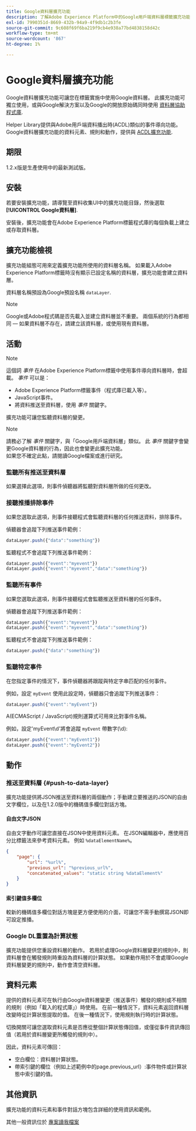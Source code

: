 ```yaml
---
title: Google資料層擴充功能
description: 了解Adobe Experience Platform中的Google用戶端資料層標籤擴充功能。
exl-id: 7990351d-8669-432b-94a9-4f9db1c2b3fe
source-git-commit: 9c608f69f6ba219f9cb4e938a77bd4838158d42c
workflow-type: tm+mt
source-wordcount: '867'
ht-degree: 1%

---
```


# Google資料層擴充功能

Google資料層擴充功能可讓您在標籤實施中使用Google資料層。 此擴充功能可獨立使用，或與Google解決方案以及Google的開放原始碼同時使用 [資料層協助程式庫](https://github.com/google/data-layer-helper).

Helper Library提供與Adobe用戶端資料播出時(ACDL)類似的事件導向功能。 Google資料層擴充功能的資料元素、規則和動作，提供與 [ACDL擴充功能](../client-data-layer/overview.md).

## 期限

1.2.x版是生產使用中的最新測試版。

## 安裝

若要安裝擴充功能，請導覽至資料收集UI中的擴充功能目錄，然後選取 **[!UICONTROL Google資料層]**.

安裝後，擴充功能會在Adobe Experience Platform標籤程式庫的每個負載上建立或存取資料層。

## 擴充功能檢視

擴充功能組態可用來定義擴充功能所使用的資料層名稱。 如果載入Adobe Experience Platform標籤時沒有顯示已設定名稱的資料層，擴充功能會建立資料層。

資料層名稱預設為Google預設名稱 `dataLayer`.

>[!NOTE]
>
>Google或Adobe程式碼是否先載入並建立資料層並不重要。 兩個系統的行為都相同 — 如果資料層不存在，請建立該資料層，或使用現有資料層。

## 活動

>[!NOTE]
>
>這個詞 _事件_ 在Adobe Experience Platform標籤中使用事件導向資料層時，會超載。 _事件_ 可以是：
> - Adobe Experience Platform標籤事件（程式庫已載入等）。
> - JavaScript事件。
> - 將資料推送至資料層，使用 _事件_ 關鍵字。


擴充功能可讓您監聽資料層的變更。

>[!NOTE]
>
>請務必了解 _事件_ 關鍵字，與「Google用戶端資料層」類似。 此 _事件_ 關鍵字會變更Google資料層的行為，因此也會變更此擴充功能。\
> 如果您不確定此點，請閱讀Google檔案或進行研究。

### 監聽所有推送至資料層

如果選擇此選項，則事件偵聽器將監聽對資料層所做的任何更改。

### 接聽推播排除事件

如果您選取此選項，則事件接聽程式會監聽資料層的任何推送資料，排除事件。

偵聽器會追蹤下列推送事件範例：

```js
dataLayer.push({"data":"something"})
```

監聽程式不會追蹤下列推送事件範例：

```js
dataLayer.push({"event":"myevent"})
dataLayer.push({"event":"myevent","data":"something"})
```

### 監聽所有事件

如果您選取此選項，則事件接聽程式會監聽推送至資料層的任何事件。

偵聽器會追蹤下列推送事件範例：

```js
dataLayer.push({"event":"myevent"})
dataLayer.push({"event":"myevent","data":"something"})
```

監聽程式不會追蹤下列推送事件範例：

```js
dataLayer.push({"data":"something"})
```

### 監聽特定事件

在您指定事件的情況下，事件偵聽器將跟蹤與特定字串匹配的任何事件。

例如，設定 `myEvent` 使用此設定時，偵聽器只會追蹤下列推送事件：

```js
dataLayer.push({"event":"myEvent"})
```

A(ECMAScript / JavaScript)規則運算式可用來比對事件名稱。

例如，設定&#39;myEvent\d&#39;將會追蹤 `myEvent` 帶數字(\d):

```js
dataLayer.push({"event":"myEvent1"})
dataLayer.push({"event":"myEvent2"})
```

## 動作

### 推送至資料層 {#push-to-data-layer}

擴充功能提供將JSON推送至資料層的兩個動作；手動建立要推送的JSON的自由文字欄位，以及在1.2.0版中的機碼值多欄位對話方塊。

#### 自由文字JSON

自由文字動作可讓您直接在JSON中使用資料元素。 在JSON編輯器中，應使用百分比標籤法來參考資料元素。 例如 `%dataElementName%`。

```json
{
    "page": {
        "url": "%url%",
        "previous_url": "%previous_url%",
        "concatenated_values": "static string %dataElement%"
    }
}
```

#### 索引鍵值多欄位

較新的機碼值多欄位對話方塊是更方便使用的介面，可讓您不需手動撰寫JSON即可設定推播。

### Google DL重置為計算狀態

擴充功能提供您重設資料層的動作。 若用於處理Google資料層變更的規則中，則資料層會在觸發規則時重設為資料層的計算狀態。 如果動作用於不會處理Google資料層變更的規則中，動作會清空資料層。

## 資料元素

提供的資料元素可在執行由Google資料層變更（推送事件）觸發的規則或不相關的規則（例如「載入的程式庫」）時使用。 在前一種情況下，資料元素返回資料層改變時從計算狀態提取的值。 在後一種情況下，使用規則執行時的計算狀態。

切換開關可讓您選取資料元素是否應從整個計算狀態傳回值，或僅從事件資訊傳回值（若用於資料層變更所觸發的規則中）。

因此，資料元素可傳回：

- 空白欄位：資料層計算狀態。
- 帶索引鍵的欄位（例如上述範例中的page.previous_url）:事件物件或計算狀態中索引鍵的值。

## 其他資訊

擴充功能的資料元素和事件對話方塊包含詳細的使用資訊和範例。

其他一般資訊位於 [專案讀我檔案](https://github.com/adobe/reactor-extension-googledatalayer/blob/main/README.md)
